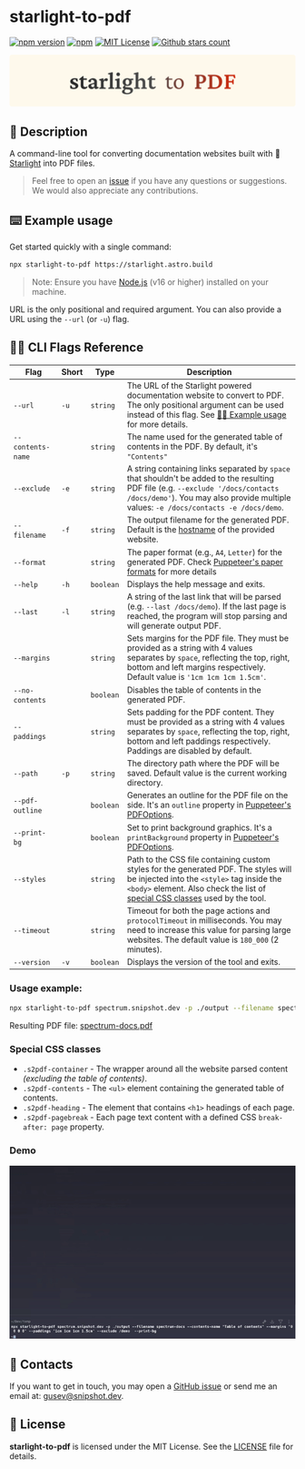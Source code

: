 # starlight-to-pdf

[![npm version](https://img.shields.io/npm/v/starlight-to-pdf?style=for-the-badge&logo=npm&color=0B936A)](https://www.npmjs.com/package/starlight-to-pdf?activeTab=versions)
[![npm](https://img.shields.io/npm/dw/starlight-to-pdf?style=for-the-badge&logo=npm&label=NPM)](https://www.npmjs.com/package/starlight-to-pdf?activeTab=readme)
[![MIT License](https://img.shields.io/badge/License-MIT-%23A31F34?style=for-the-badge)](https://github.com/Linkerin/starlight-to-pdf/blob/main/LICENSE)
[![Github stars count](https://img.shields.io/github/stars/Linkerin/starlight-to-pdf?style=for-the-badge&logo=github&label=stars&color=EEB51C)](https://github.com/Linkerin/starlight-to-pdf/stargazers)

![starlight to pdf banner image](./readme_assets/starlight-to-pdf.svg)

## 📖 Description <a id="description"></a>

A command-line tool for converting documentation websites built with
🌟[Starlight](https://starlight.astro.build) into PDF files.

> Feel free to open an
> [issue](https://github.com/Linkerin/starlight-to-pdf/issues) if you have any
> questions or suggestions. We would also appreciate any contributions.

## ⌨️ Example usage <a id="usage"></a>

Get started quickly with a single command:

```bash
npx starlight-to-pdf https://starlight.astro.build
```

> Note: Ensure you have [Node.js](https://nodejs.org) (v16 or higher) installed
> on your machine.

URL is the only positional and required argument. You can also provide a URL
using the `--url` (or `-u`) flag.

## 👨‍💻 CLI Flags Reference <a id="flags"></a>

| Flag              | Short | Type      | Description                                                                                                                                                                                                                   |
| ----------------- | ----- | --------- | ----------------------------------------------------------------------------------------------------------------------------------------------------------------------------------------------------------------------------- |
| `--url`           | `-u`  | `string`  | The URL of the Starlight powered documentation website to convert to PDF. The only positional argument can be used instead of this flag. See [👨‍💻 Example usage](#usage) for more details.                                     |
| `--contents-name` |       | `string`  | The name used for the generated table of contents in the PDF. By default, it's `"Contents"`                                                                                                                                   |
| `--exclude`       | `-e`  | `string`  | A string containing links separated by `space` that shouldn't be added to the resulting PDF file (e.g. `--exclude '/docs/contacts /docs/demo'`). You may also provide multiple values: `-e /docs/contacts -e /docs/demo`.     |
| `--filename`      | `-f`  | `string`  | The output filename for the generated PDF. Default is the [hostname](https://developer.mozilla.org/en-US/docs/Web/API/URL/hostname) of the provided website.                                                                  |
| `--format`        |       | `string`  | The paper format (e.g., `A4`, `Letter`) for the generated PDF. Check [Puppeteer's paper formats](https://pptr.dev/api/puppeteer.paperformat) for more details                                                                 |
| `--help`          | `-h`  | `boolean` | Displays the help message and exits.                                                                                                                                                                                          |
| `--last`          | `-l`  | `string`  | A string of the last link that will be parsed (e.g. `--last /docs/demo`). If the last page is reached, the program will stop parsing and will generate output PDF.                                                            |
| `--margins`       |       | `string`  | Sets margins for the PDF file. They must be provided as a string with 4 values separates by `space`, reflecting the top, right, bottom and left margins respectively. Default value is `'1cm 1cm 1cm 1.5cm'`.                 |
| `--no-contents`   |       | `boolean` | Disables the table of contents in the generated PDF.                                                                                                                                                                          |
| `--paddings`      |       | `string`  | Sets padding for the PDF content. They must be provided as a string with 4 values separates by `space`, reflecting the top, right, bottom and left paddings respectively. Paddings are disabled by default.                   |
| `--path`          | `-p`  | `string`  | The directory path where the PDF will be saved. Default value is the current working directory.                                                                                                                               |
| `--pdf-outline`   |       | `boolean` | Generates an outline for the PDF file on the side. It's an `outline` property in [Puppeteer's PDFOptions](https://pptr.dev/api/puppeteer.pdfoptions).                                                                         |
| `--print-bg`      |       | `boolean` | Set to print background graphics. It's a `printBackground` property in [Puppeteer's PDFOptions](https://pptr.dev/api/puppeteer.pdfoptions/).                                                                                  |
| `--styles`        |       | `string`  | Path to the CSS file containing custom styles for the generated PDF. The styles will be injected into the `<style>` tag inside the `<body>` element. Also check the list of [special CSS classes](#classes) used by the tool. |
| `--timeout`       |       | `string`  | Timeout for both the page actions and `protocolTimeout` in milliseconds. You may need to increase this value for parsing large websites. The default value is `180_000` (2 minutes).                                          |
| `--version`       | `-v`  | `boolean` | Displays the version of the tool and exits.                                                                                                                                                                                   |

### Usage example:

```bash
npx starlight-to-pdf spectrum.snipshot.dev -p ./output --filename spectrum-docs --contents-name "Table of contents" --margins '0 0 0 0' --paddings '1cm 1cm 1cm 1.5cm' --exclude /demo  --print-bg
```

Resulting PDF file: [spectrum-docs.pdf](./readme_assets/spectrum-docs.pdf)

### Special CSS classes <a id="classes"></a>

- `.s2pdf-container` - The wrapper around all the website parsed content
  _(excluding the table of contents)_.
- `.s2pdf-contents` - The `<ul>` element containing the generated table of
  contents.
- `.s2pdf-heading` - The element that contains `<h1>` headings of each page.
- `.s2pdf-pagebreak` - Each page text content with a defined CSS
  `break-after: page` property.

### Demo

![Usage demo](./readme_assets/demo.gif)

## 📨 Contacts <a id="contacts"></a>

If you want to get in touch, you may open a
[GitHub issue](https://github.com/Linkerin/starlight-to-pdf/issues) or send me
an email at: [gusev@snipshot.dev](mailto:gusev@snipshot.dev).

## 🪪 License <a id="license"></a>

**starlight-to-pdf** is licensed under the MIT License. See the
[LICENSE](https://github.com/Linkerin/starlight-to-pdf/blob/main/LICENSE) file
for details.
